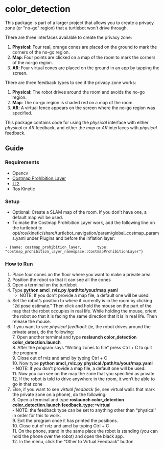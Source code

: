 # color_detection

This package is part of a larger project that allows you to create a privacy zone (or "no-go" region) that a turtlebot won't drive through. 

There are three interfaces available to create the privacy zone:
1. **Physical**: Four real, orange cones are placed on the ground to mark the corners of the no-go region.
2. **Map**: Four points are clicked on a map of the room to mark the corners of the no-go region.
3. **AR**: Four virtual cones are placed on the ground in an app by tapping the screen.

There are three feedback types to see if the privacy zone works:
1. **Physical**: The robot drives around the room and avoids the no-go region.
2. **Map**: The no-go region is shaded red on a map of the room.
3. **AR**: A virtual fence appears on the screen where the no-go region was specified. 

This package contains code for using the *physical* interface with either *physical* or *AR* feedback, and either the *map* or *AR* interfaces with *physical* feedback.

## Guide
### Requirements
* Opencv
* [Costmap Prohibition Layer](http://wiki.ros.org/costmap_prohibition_layer)
* [Tf2](http://wiki.ros.org/tf2)
* Ros Kinetic

### Setup
* Optional: Create a SLAM map of the room. If you don't have one, a default map will be used.
* To make the Costmap Prohibition Layer work, add the following line on the turtlebot to opt/ros/kinetic/share/turtlebot_navigation/param/global_costmap_params.yaml under Plugins and before the inflation layer:
```
- {name: costmap_prohibition_layer,       type: "costmap_prohibition_layer_namespace::CostmapProhibitionLayer"}
```

### How to Run
1. Place four cones on the floor where you want to make a private area
2. Position the robot so that it can see all the cones
3. Open a terminal on the turtlebot
4. Type **python amcl_rviz.py /path/to/your/map.yaml**  
    * NOTE: If you don't provide a map file, a default one will be used.  
5. Set the robot’s position to where it currently is in the room by clicking “2d pose estimate.” Then click and hold the mouse on the part of the map that the robot occupies in real life. While holding the mouse, orient the robot so that it is facing the same direction that it is in real life. Then release the mouse.
6. If you want to see *physical feedback* (ie, the robot drives around the private area), do the following:  
    7. Open another terminal and type **roslaunch color_detection color_detection.launch**  
    8. After the program says “Writing zones to file” press Ctrl + C to quit the program  
    9. Close out of rviz and amcl by typing Ctrl + C   
    10. Now type **python amcl_rviz.py physical /path/to/your/map.yaml**  
        - NOTE: If you don't provide a map file, a default one will be used.    
    11. Now you can see on the map the zone that you specified as private  
    12. If the robot is told to drive anywhere in the room, it won’t be able to go in that zone  
7. Else, if you want to see *virtual feedback* (ie, see virtual walls that mark the private zone on a phone), do the following:  
    8. Open a terminal and type **roslaunch color_detection color_detection.launch feedback_type:=virtual**    
        - NOTE: the feedback type can be set to anything other than “physical” in order for this to work.    
    9. Exit the program once it has printed the positions.   
    10. Close out of rviz and amcl by typing Ctrl + C   
    11. On the phone, stand in the same place the robot is standing (you can hold the phone over the robot) and open the black app.   
    12. In the menu, click the “Other to Virtual Feedback” button  
